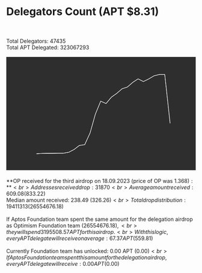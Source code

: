 # Delegators Count (APT $8.31)<br><br>
Total Delegators: 47435<br>
Total APT Delegated: 323067293<br><br>
![Delegators Plot](delegators_plot.png)<br><br>
**OP received for the third airdrop on 18.09.2023 (price of OP was $1.368):**<br>
Addresses received drop: 31870<br>
Average amount received: 609.08 ($833.22)<br>
Median amount received: 238.49 ($326.26)<br>
Total drop distribution: 19411313 ($26554676.18)<br><br>
If Aptos Foundation team spent the same amount for the delegation airdrop as Optimism Foundation team ($26554676.18),<br>
they will spend 3195508.57 APT for this airdrop.<br>
With this logic, every APT delegate will receive on average: 67.37 APT ($559.81)<br><br>
Currently Foundation team has unlocked: 0.00 APT ($0.00)<br>
If Aptos Foundation team spent this amount for the delegation airdrop, every APT delegate will receive : 0.00 APT ($0.00)<br>
